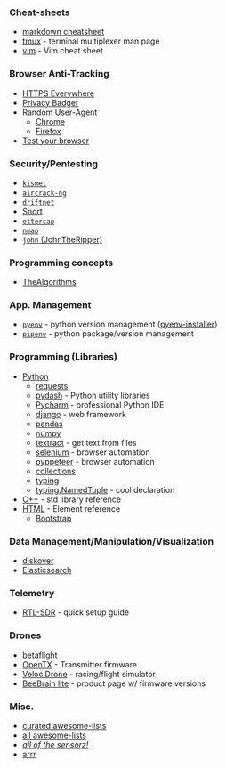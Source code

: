 ### Cheat-sheets
  * [markdown cheatsheet](https://github.com/adam-p/markdown-here/wiki/Markdown-Cheatsheet)
  * [tmux](https://man.openbsd.org/OpenBSD-current/man1/tmux.1) - terminal multiplexer man page
  * [vim](https://vim.rtorr.com/) - Vim cheat sheet

### Browser Anti-Tracking
  * [HTTPS Everywhere](https://www.eff.org/https-everywhere)
  * [Privacy Badger](https://www.eff.org/privacybadger)
  * Random User-Agent
    * [Chrome](https://chrome.google.com/webstore/detail/random-user-agent/einpaelgookohagofgnnkcfjbkkgepnp)
    * [Firefox](https://addons.mozilla.org/en-US/firefox/addon/random_user_agent/)
  * [Test your browser](https://panopticlick.eff.org/)

### Security/Pentesting
  * [`kismet`](https://github.com/kismetwireless/kismet)
  * [`aircrack-ng`](https://www.aircrack-ng.org/doku.php?id=newbie_guide)
  * [`driftnet`](https://github.com/deiv/driftnet)
  * [Snort](https://snort.org/)
  * [`ettercap`](https://github.com/Ettercap/ettercap)
  * [`nmap`](https://github.com/nmap/nmap)
  * [`john` (JohnTheRipper)](https://github.com/magnumripper/JohnTheRipper)

### Programming concepts
  * [TheAlgorithms](https://github.com/TheAlgorithms/Python)

### App. Management
  * [`pyenv`](https://github.com/pyenv/pyenv) - python version management ([pyenv-installer](https://github.com/pyenv/pyenv-installer))
  * [`pipenv`](https://pipenv.readthedocs.io/en/latest/) - python package/version management
  
### Programming (Libraries)
  * [Python](https://docs.python.org/3.6/library/index.html)
    * [requests](http://docs.python-requests.org/en/master/) 
    * [pydash](https://github.com/dgilland/pydash) - Python utility libraries 
    * [Pycharm](https://www.jetbrains.com/pycharm/download/) - professional Python IDE
    * [django](https://github.com/django/django) - web framework
    * [pandas](https://github.com/pandas-dev/pandas)
    * [numpy](https://github.com/numpy/numpy)
    * [textract](https://github.com/deanmalmgren/textract) - get text from files
    * [selenium](https://github.com/SeleniumHQ/Selenium) - browser automation
    * [pyppeteer](https://github.com/miyakogi/pyppeteer) - browser automation
    * [collections](https://docs.python.org/3.6/library/collections.html)
    * [typing](https://docs.python.org/3/library/typing.html)
    * [typing.NamedTuple](https://docs.python.org/3/library/typing.html#typing.NamedTuple) - cool declaration
  * [C++](http://www.cplusplus.com/reference/) - std library reference
  * [HTML](https://www.w3schools.com/tags/default.asp) - Element reference
    * [Bootstrap](https://getbootstrap.com/docs/4.3/getting-started/introduction/)
  
### Data Management/Manipulation/Visualization
  * [diskover](https://github.com/shirosaidev/diskover)
  * [Elasticsearch](https://github.com/elastic/elasticsearch)

### Telemetry
  * [RTL-SDR](https://www.rtl-sdr.com/rtl-sdr-quick-start-guide/) - quick setup guide  

### Drones
  * [betaflight](https://github.com/betaflight/betaflight)
  * [OpenTX](https://www.open-tx.org/) - Transmitter firmware
  * [VelociDrone](https://www.velocidrone.com/) - racing/flight simulator
  * [BeeBrain lite](https://newbeedrone.com/products/beebrain-lite-flight-controller-set-frsky) - product page w/ firmware versions
  
### Misc.
  * [curated awesome-lists](https://github.com/sindresorhus/awesome)  
  * [all awesome-lists](https://github.com/topics/awesome-list)
  * [*all of the sensorz!*](https://en.wikipedia.org/wiki/List_of_sensors)
  * [arrr](https://github.com/Igglybuff/awesome-piracy)
